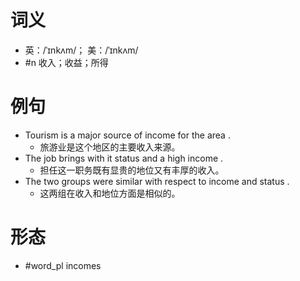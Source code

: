 # 词义
- 英：/ˈɪnkʌm/； 美：/ˈɪnkʌm/
- #n 收入；收益；所得
# 例句
- Tourism is a major source of income for the area .
	- 旅游业是这个地区的主要收入来源。
- The job brings with it status and a high income .
	- 担任这一职务既有显贵的地位又有丰厚的收入。
- The two groups were similar with respect to income and status .
	- 这两组在收入和地位方面是相似的。
# 形态
- #word_pl incomes
